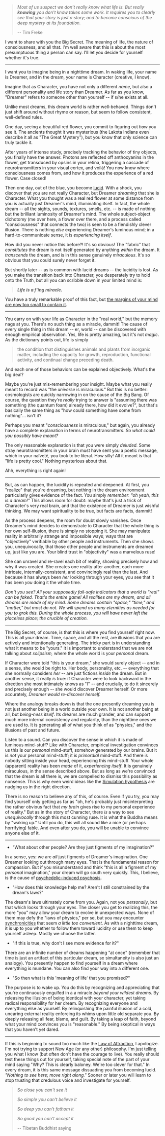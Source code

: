 
> *Most of us suspect we don’t really know what life is. But really **knowing** 
you don't know takes some work. It requires you to clearly see that your story 
is just a story; and to become conscious of the deep mystery at its foundation.*
>
> -- Tim Freke

I want to share with you the Big Secret. The meaning of life, the nature of
consciousness, and all that. I'm well aware that this is about the most
presumptuous thing a person can say. I'll let you decide for yourself whether
it's true.

---

I want you to imagine being in a nighttime dream. In waking life, your name is 
Dreamer, and in the dream, your name is Character (creative, I know).

Imagine that as Character, you have not only a different *name*, but also a 
different personality and life story than Dreamer. As far as you know, "Dreamer"
refers to someone other than yourself -- if s/he exists at all.

Unlike most dreams, this dream world is rather well-behaved. Things don't 
just shift around without rhyme or reason, but seem to follow consistent,
well-defined rules.

One day, seeing a beautiful red flower, you commit to figuring out *how* you
see it. The ancients thought it was mysterious (the Lakota Indians even describe
it all as "The Great Mystery"), but you know that only science can truly tackle 
it.

After years of intense study, precisely tracking the behavior of tiny objects, 
you finally have the answer. Photons are reflected off anthocyanins in the 
flower, get transduced by opsins in your retina, triggering a cascade of 
neurotransmitters in your visual cortex, and voilà! You now know where 
consciousness comes from, and how it produces the experience of a red flower. 
Case closed!

Then one day, out of the blue, you become [lucid](https://en.wikipedia.org/wiki/Lucid_dream). With a shock, you discover that you are not really
Character, but Dreamer *dreaming* that she is Character. What you thought was
a real red flower at some distance from you is actually just Dreamer's mind,
illuminating itself. In fact, the whole dream -- all the sights, sounds, 
textures, smells, etc. -- is made of nothing but the brilliant luminosity of 
Dreamer's mind. The whole subject-object dichotomy (me over here, a flower over 
there, and a process called "consciousness" that connects the two) is seen to 
be a fiendishly clever illusion. There is nothing *else* experiencing Dreamer's 
luminous mind; in a hard-to-communicate sense, it is *experiencing itself*.

How did you never notice this before?! It's so obvious! The "fabric" that
*constitutes* the dream is not itself generated by anything *within* the dream.
It *transcends* the dream, and is in this sense genuinely *miraculous*. It's 
so obvious that you could surely never forget it.

But shortly later -- as is common with lucid dreams -- the lucidity is lost.
As you make the transition back into Character, you desperately try to hold onto
the Truth, but all you can scribble down in your limited mind is:

> ***Life is a f'ing miracle.***

You have a truly remarkable proof of this fact, but [the margins of
your mind are now too small to contain it](https://en.wikiquote.org/wiki/Pierre_de_Fermat).

---

You carry on with your life as Character in the "real world," but 
the memory nags at you. There's no such thing as a miracle, dammit! The cause of
every single thing in this dream -- er, world -- can be discovered with enough
empirical observation. Yes, life is pretty amazing, but it's not *magic*. As 
the dictionary points out, life is simply

> the condition that distinguishes animals and plants from inorganic matter, including the capacity for growth, reproduction, functional activity, and continual change preceding death.

And each one of those behaviors can be explained objectively. What's the big
deal?

Maybe you're just mis-remembering your insight. Maybe what you really meant to 
record was "the *universe* is miraculous." But this is no better: cosmologists 
are quickly narrowing in on the cause of the Big Bang. Of course, the question 
they're *really* trying to answer is "assuming there was something (the quantum 
foam) already there, how did it evolve?", but that's basically the same
thing as "how could something have come from nothing"... isn't it?

Perhaps you meant "*consciousness* is miraculous," but again, you already have
a complete explanation in terms of neurotransmitters. *So what could you
possibly have meant?*

The only reasonable explanation is that you were simply *deluded.* Some stray
neurotransmitters in your brain must have sent you a poetic message, which in 
your naïveté, you took to be literal. How silly! All it meant is that "life is
pretty cool." Nothing mysterious about that.

Ahh, everything is right again!

---

But, as can happen, the lucidity is repeated and deepened. At first, you
"realize" that you're dreaming, but nothing in the dream environment
particularly gives evidence of the fact. You simply *remember*: *"oh yeah, this
is a dream!"* This allows room for doubt: maybe that's just a trick of
Character's very real brain, and that the existence of Dreamer is just wishful
thinking. We may want spirituality to be true, but facts are facts, dammit!

As the process deepens, the room for doubt slowly vanishes. Once Dreamer's mind
decides to demonstrate to Character that the whole thing is her own
self-illusion, there is simply no stopping it. She may manipulate reality in
arbitrarily strange and impossible ways; ways that are "objectively" verifiable
by other people and instruments. Then she shows you, unequivocally, that those
other people and instruments are dreamed up, just like you are. Your blind
trust in "objectivity" was a marvelous ruse! 

She can unravel and re-ravel each bit of reality, showing precisely how and why 
it was created. She creates one reality after another, each more intricate,
internally-consistent, and convincingly real than the last. And because it has 
always been *her* looking through your eyes, you see that it has been *you* 
doing it the whole time. 

*Don't you see? All your supposedly fail-safe indicators that a world is "real" 
can be faked. That's the entire game! All realities are my dream, and all 
dreams are made of my mind. Some dreams contain "space," "time," and "matter," 
but most do not. We will spend as many eternities as needed for you to grok 
this. During the whole process, you will have never left the placeless place; 
the crucible of creation.*

---

The Big Secret, of course, is that this is where you find yourself right now.
This is all *your* dream. Time, space, and all the rest, are illusions that
you are actively and intentionally generating. The tricky part is in
understanding what it means to be "yours." It is important to understand that
we are not talking about *solipsism,* where the whole world is your *personal*
dream.

If Character were told "this is your dream," she would surely object -- and in
a sense, she would be right to. Her body, personality, etc. -- everything that
she normally considers *her* -- are just fictions *inside* the dream. But in
another sense, it really *is* true: if Character were to look backward in the
direction she most intimately knows as "I" -- and crucially, to do it sincerely
and precisely enough -- she would discover Dreamer herself. Or more accurately,
*Dreamer would re-discover herself.*

Where the analogy breaks down is that the one presently dreaming you is not
just another being in a world outside your own. It is not another being at all,
but *being-ness itself*. Its dreams are much grander, and can support much more
internal consistency and regularity, than the nighttime ones we are used to. It
is generating all of what you think of as "physics," and the illusions of past
and future.

Listen to a sound. Can you discover the sense in which it is made of luminous
mind-stuff? Like with Character, empirical investigation convinces us this is 
our *personal* mind-stuff, somehow generated by our brains. But it is *not* your
personal mind-stuff; it is *primordial* mind-stuff. And there is nobody sitting 
inside your head, experiencing this mind-stuff. Your whole (apparent) reality 
has been *made* of it, *experiencing itself*. It is genuinely miraculous, in 
the sense described above. But as long as we're convinced that the dream is all 
there is, we are compelled to dismiss this possibility as nonsense. This is why
even weird ideas like the [Simulation hypothesis](https://en.wikipedia.org/wiki/Simulation_hypothesis)
are nudging us in the right direction.

There is no reason to believe any of this, of course. Even if you try, you may
find yourself only getting as far as "oh, he's probably just misinterpreting
the rather obvious fact that *my brain* gives rise to my personal experience of
reality." But as in the story of Character, there *is* a way to see
*unequivocally* through this most cunning ruse. It is what the Buddha means
by "waking up." Until you do, this will all sound like a nice (or perhaps 
horrifying) fable. And even after you do, you will be unable to convince anyone 
else of it.

---

* "What about other people? Are they just figments of my imagination?"

In a sense, yes: we are *all* just figments of Dreamer's imagination. One
Dreamer looking out through many eyes. That is the fundamental reason for
compassion. But if you misunderstand and think "this is all a figment of my
*personal* imagination," your dream will go south very quickly. This, I believe,
is the cause of [psychedelic-induced psychosis](../insanity.html).

* "How does this knowledge help me? Aren't I still constrained by the dream's
laws?"

The dream's laws ultimately come from you. Again, not you *personally*, but
that which looks through your eyes. The closer you get to realizing this, the
more "you" may allow your dream to evolve in unexpected ways. None of them may
defy the "laws of physics," per se, but you may encounter
[synchronicities](https://en.wikipedia.org/wiki/Synchronicity) that seem *a 
little too convenient.* As with a nighttime dream, it is up to you whether to 
follow them toward lucidity or use them to keep yourself asleep. Mostly we 
choose the latter.

* "If this is true, why don't I see more evidence for it?"

There are an infinite number of dreams happening "at once" (remember that time
is just an artifact of this particular dream, so simultaneity is also just an
analogy). You presently happen to find yourself in a dream where everything is 
mundane. You can also find your way into a different one.

* "So then what is this 'meaning of life' that you promised?"

The purpose is to wake up. You do this by recognizing and appreciating that
you're continuously engulfed in a a miracle *beyond your wildest dreams*.
By releasing the illusion of being identical with your character, yet taking 
radical responsibility for her dream. By recognizing everyone and everything 
else as yourself. By relinquishing the painful illusion of a cold, uncaring 
external reality enforcing its whims upon little old separate you. By deeply 
releasing all fear, blame, and guilt. By taking a leap of faith, beyond what 
your mind convinces you is "reasonable." By being skeptical in ways that you
haven't yet dared.

---

If this is beginning to sound too much like the [Law of Attraction](https://en.wikipedia.org/wiki/Law_of_attraction_(New_Thought)),
I apologize. I'm not trying to support New Age (or any other) philosophy. I'm
just telling you what I know (but often don't have the courage to live). You
really should test these things out for yourself, taking special note of the
part of your mind saying "Why? This is clearly baloney. We're too clever for
that." In every dream, it is this same message dissuading you from becoming
lucid. *"Nothing to see here; move right along."* Sooner or later you will
learn to stop trusting that credulous voice and investigate for yourself.

> *So close you can't see it*
>
> *So simple you can't believe it*
>
> *So deep you can't fathom it*
>
> *So good you can't accept it*
>
> -- Tibetan Buddhist saying
